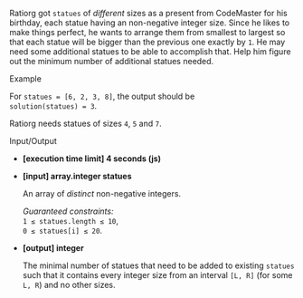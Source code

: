 Ratiorg got  `statues`  of  _different_  sizes as a present from CodeMaster for his birthday, each statue having an non-negative integer size. Since he likes to make things perfect, he wants to arrange them from smallest to largest so that each statue will be bigger than the previous one exactly by  `1`. He may need some additional statues to be able to accomplish that. Help him figure out the minimum number of additional statues needed.

Example

For  `statues = [6, 2, 3, 8]`, the output should be  
`solution(statues) = 3`.

Ratiorg needs statues of sizes  `4`,  `5`  and  `7`.

Input/Output

-   **[execution time limit] 4 seconds (js)**
    
-   **[input] array.integer statues**
    
    An array of  _distinct_  non-negative integers.
    
    _Guaranteed constraints:_  
    `1 ≤ statues.length ≤ 10`,  
    `0 ≤ statues[i] ≤ 20`.
    
-   **[output] integer**
    
    The minimal number of statues that need to be added to existing  `statues`  such that it contains every integer size from an interval  `[L, R]`  (for some  `L, R`) and no other sizes.